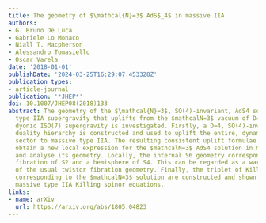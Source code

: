 ```yaml
---
title: The geometry of $\mathcal{N}=3$ AdS$_4$ in massive IIA
authors:
- G. Bruno De Luca
- Gabriele Lo Monaco
- Niall T. Macpherson
- Alessandro Tomasiello
- Oscar Varela
date: '2018-01-01'
publishDate: '2024-03-25T16:29:07.453328Z'
publication_types:
- article-journal
publication: '*JHEP*'
doi: 10.1007/JHEP08(2018)133
abstract: The geometry of the $\mathcal{N}=3$, SO(4)-invariant, AdS4 solution of massive
  type IIA supergravity that uplifts from the $mathcalN=3$ vacuum of D=4 $mathcalN=8$
  dyonic ISO(7) supergravity is investigated. Firstly, a D=4, SO(4)-invariant restricted
  duality hierarchy is constructed and used to uplift the entire, dynamical SO(4)-invariant
  sector to massive type IIA. The resulting consistent uplift formulae are used to
  obtain a new local expression for the $mathcalN=3$ AdS4 solution in massive IIA
  and analyse its geometry. Locally, the internal S6 geometry corresponds to a warped
  fibration of S2 and a hemisphere of S4. This can be regarded as a warped generalisation
  of the usual twistor fibration geometry. Finally, the triplet of Killing spinors
  corresponding to the $mathcalN=3$ solution are constructed and shown to obey the
  massive type IIA Killing spinor equations.
links:
- name: arXiv
  url: https://arxiv.org/abs/1805.04823
---
```

